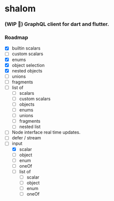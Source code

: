 # shalom
### (WIP 🚧) GraphQL client for dart and flutter.


### Roadmap
- [x] builtin scalars
- [ ] custom scalars
- [x] enums
- [x] object selection
- [x] nested objects
- [ ] unions
- [ ] fragments
- [ ] list of
    - [ ] scalars
    - [ ] custom scalars
    - [ ] objects
    - [ ] enums
    - [ ] unions
    - [ ] fragments
    - [ ] nested list
- [ ] Node interface real time updates.
- [ ] defer / stream
- [ ] input
    - [x] scalar
    - [ ] object
    - [ ] enum
    - [ ] oneOf
    - [ ] list of
        - [ ] scalar
        - [ ] object
        - [ ] enum
        - [ ] oneOf  
